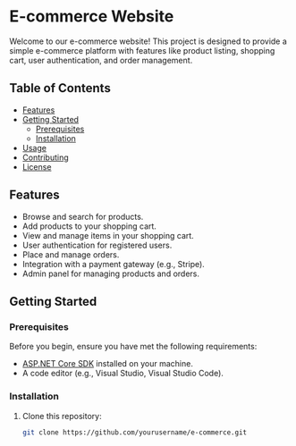 # E-commerce Website

Welcome to our e-commerce website! This project is designed to provide a simple e-commerce platform with features like product listing, shopping cart, user authentication, and order management.

## Table of Contents

- [Features](#features)
- [Getting Started](#getting-started)
  - [Prerequisites](#prerequisites)
  - [Installation](#installation)
- [Usage](#usage)
- [Contributing](#contributing)
- [License](#license)

## Features

- Browse and search for products.
- Add products to your shopping cart.
- View and manage items in your shopping cart.
- User authentication for registered users.
- Place and manage orders.
- Integration with a payment gateway (e.g., Stripe).
- Admin panel for managing products and orders.

## Getting Started

### Prerequisites

Before you begin, ensure you have met the following requirements:

- [ASP.NET Core SDK](https://dotnet.microsoft.com/download) installed on your machine.
- A code editor (e.g., Visual Studio, Visual Studio Code).

### Installation

1. Clone this repository:

   ```bash
   git clone https://github.com/yourusername/e-commerce.git

